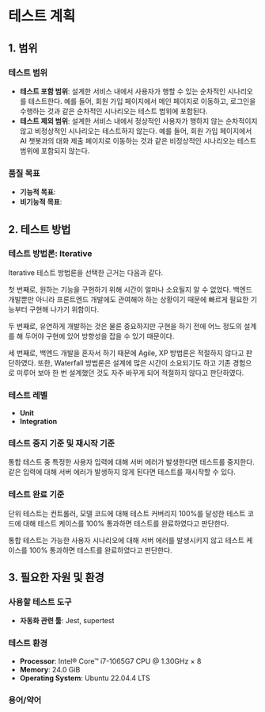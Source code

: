 # 테스트 계획

## 1. 범위

### 테스트 범위

- **테스트 포함 범위**: 설계한 서비스 내에서 사용자가 행할 수 있는 순차적인 시나리오를 테스트한다. 예를 들어, 회원 가입 페이지에서 메인 페이지로 이동하고, 로그인을 수행하는 것과 같은 순차적인 시나리오는 테스트 범위에 포함된다.
- **테스트 제외 범위**: 설계한 서비스 내에서 정상적인 사용자가 행하지 않는 순차적이지 않고 비정상적인 시나리오는 테스트하지 않는다. 예를 들어, 회원 가입 페이지에서 AI 챗봇과의 대화 제출 페이지로 이동하는 것과 같은 비정상적인 시나리오는 테스트 범위에 포함되지 않는다.

### 품질 목표

- **기능적 목표**: 
- **비기능적 목표**: 

## 2. 테스트 방법

### 테스트 방법론: Iterative

Iterative 테스트 방법론을 선택한 근거는 다음과 같다.

첫 번째로, 원하는 기능을 구현하기 위해 시간이 얼마나 소요될지 알 수 없었다. 백엔드 개발뿐만 아니라 프론트엔드 개발에도 관여해야 하는 상황이기 때문에 빠르게 필요한 기능부터 구현해 나가기 위함이다.

두 번째로, 유연하게 개발하는 것은 물론 중요하지만 구현을 하기 전에 어느 정도의 설계를 해 두어야 구현에 있어 방향성을 잡을 수 있기 때문이다.

세 번째로, 백엔드 개발을 혼자서 하기 때문에 Agile, XP 방법론은 적절하지 않다고 판단하였다. 또한, Waterfall 방법론은 설계에 많은 시간이 소요되기도 하고 기존 경험으로 미루어 보아 한 번 설계했던 것도 자주 바꾸게 되어 적절하지 않다고 판단하였다.

### 테스트 레벨

- **Unit**
- **Integration**

### 테스트 중지 기준 및 재시작 기준

통합 테스트 중 특정한 사용자 입력에 대해 서버 에러가 발생한다면 테스트를 중지한다. 같은 입력에 대해 서버 에러가 발생하지 않게 된다면 테스트를 재시작할 수 있다.

### 테스트 완료 기준

단위 테스트는 컨트롤러, 모델 코드에 대해 테스트 커버리지 100%를 달성한 테스트 코드에 대해 테스트 케이스를 100% 통과하면 테스트를 완료하였다고 판단한다.

통합 테스트는 가능한 사용자 시나리오에 대해 서버 에러를 발생시키지 않고 테스트 케이스를 100% 통과하면 테스트를 완료하였다고 판단한다.

## 3. 필요한 자원 및 환경

### 사용할 테스트 도구

- **자동화 관련 툴**: Jest, supertest

### 테스트 환경

- **Processor**: Intel® Core™ i7-1065G7 CPU @ 1.30GHz × 8
- **Memory**: 24.0 GiB
- **Operating System**: Ubuntu 22.04.4 LTS

### 용어/약어